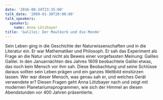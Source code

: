 ```yaml
---
date: '2016-08-24T23:35:00'
talk_date: '2009-01-30T20:00:00'
talk_speakers:
  speaker1:
    name: Anna Lötzbayer
title: 'Galilei: Der Maulkorb und die Monde'
---
```

Sein Leben ging in die Geschichte der Naturwissenschaften und in die Literatur ein. Er war Mathematiker und Philosoph. Er sah das Experiment als Frage an die Natur und nicht als Beweis einer vorgefassten Meinung: Galileo Galilei. In den Januarnächten des Jahres 1609 beobachtete Galilei etwas, das noch kein Mensch vor ihm sah. Diese Beobachtung und seine Schlüsse daraus sollten sein Leben prägen und ein ganzes Weltbild einstürzen lassen.
Wer war dieser Mensch, was genau sah er, und welches Gerät verwendete er?
Diesen Fragen geht Anna Lötzbayer nach und zeigt mit modernen Planetariumsprogrammen, wie sich der Himmel an diesen Abendstunden vor 400 Jahren präsentierte.